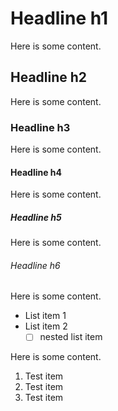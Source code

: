 # Headline h1

Here is some content.

## Headline h2

Here is some content.

### Headline h3

Here is some content.

#### Headline h4

Here is some content.

##### Headline h5

Here is some content.

###### Headline h6

Here is some content.

- List item 1
- List item 2
  - [ ] nested list item

Here is some content.

1. Test item
2. Test item
3. Test item
